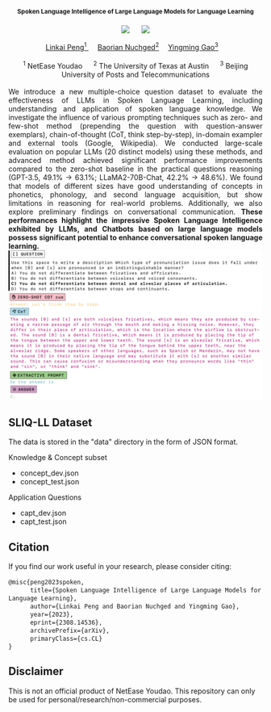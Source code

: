 <div align="center">

<h2><span style="font-size:12px">Spoken Language Intelligence of Large Language Models for Language Learning</span> </h2> 

  <a href='https://arxiv.org/pdf/2308.14536.pdf'><img src='https://img.shields.io/badge/ArXiv-2308.14536-red'></a> &nbsp;&nbsp;&nbsp;&nbsp;&nbsp;<a href='https://vocaliodmiku.github.io/SLI-LL/'><img src='https://img.shields.io/badge/Project-Page-Green'></a>


<div>
    <a href='https://vocaliodmiku.github.io'>Linkai Peng<sup>1</sup> </a>&emsp;
    <a href='https://boroooo.github.io' target='_blank'>Baorian Nuchged<sup>2</a>&emsp;
    <a href='yingming.gao@bupt.edu.cn' target='_blank'>Yingming Gao<sup>3</sup></a>&emsp;
</div>
<br>
<div>
    <sup>1</sup> NetEase Youdao &emsp; <sup>2</sup> The University of Texas at Austin &emsp; <sup>3</sup> Beijing University of Posts and Telecommunications
</div>
<!-- <br>
<i><strong><a href='https://sa2022.siggraph.org/' target='_blank'>SIGGRAPH Asia 2022 Conferenence Track</a></strong></i>
<br> -->
<br>
<div align="justify"> We introduce a new multiple-choice question dataset to evaluate the effectiveness of LLMs in Spoken Language Learning, including understanding and application of spoken language knowledge. We investigate the influence of various prompting techniques such as zero- and few-shot method (prepending the question with question-answer exemplars), chain-of-thought (CoT, think step-by-step), in-domain exampler and external tools (Google, Wikipedia). We conducted large-scale evaluation on popular LLMs (20 distinct models) using these methods, and advanced method achieved significant performance improvements compared to the zero-shot baseline in the practical questions reasoning (GPT-3.5, 49.1% -> 63.1%; LLaMA2-70B-Chat, 42.2% -> 48.6%). We found that models of different sizes have good understanding of concepts in phonetics, phonology, and second language acquisition, but show limitations in reasoning for real-world problems. Additionally, we also explore preliminary findings on conversational communication. <strong>These performances highlight the impressive Spoken Language Intelligence exhibited by LLMs, and Chatbots based on large language models possess significant potential to enhance conversational spoken language learning.</strong>
</div>
<img src="./docs/static/pdfs/Q111.png?raw=true" width="768px" background-color=rgba(255,255,255,1)>
<br>

<!-- <p>
<img alt='pipeline' src="./docs/static/images/pipeline.png?raw=true" width="768px"><br>
<em align='center'>Pipeline</em>
</p> -->

</div>

## SLIQ-LL Dataset
The data is stored in the "data" directory in the form of JSON format.

Knowledge & Concept subset 
* concept_dev.json
* concept_test.json

Application Questions
* capt_dev.json
* capt_test.json

## Citation

If you find our work useful in your research, please consider citing:

```
@misc{peng2023spoken,
      title={Spoken Language Intelligence of Large Language Models for Language Learning}, 
      author={Linkai Peng and Baorian Nuchged and Yingming Gao},
      year={2023},
      eprint={2308.14536},
      archivePrefix={arXiv},
      primaryClass={cs.CL}
}
```


##  Disclaimer

This is not an official product of NetEase Youdao. This repository can only be used for personal/research/non-commercial purposes.
